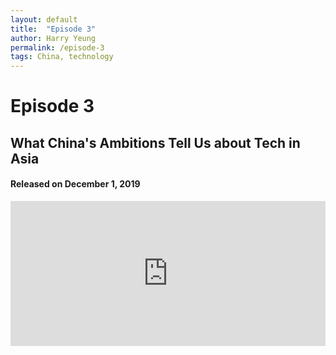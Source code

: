 ```yaml
---
layout: default
title:  "Episode 3"
author: Harry Yeung
permalink: /episode-3
tags: China, technology
---
```


# Episode 3
## What China's Ambitions Tell Us about Tech in Asia
#### Released on December 1, 2019

<iframe src="https://open.spotify.com/embed-podcast/episode/6MBMscCnWAj6shPKTnEKeF" width="100%" height="232" frameborder="0" allowtransparency="true" allow="encrypted-media"></iframe>

